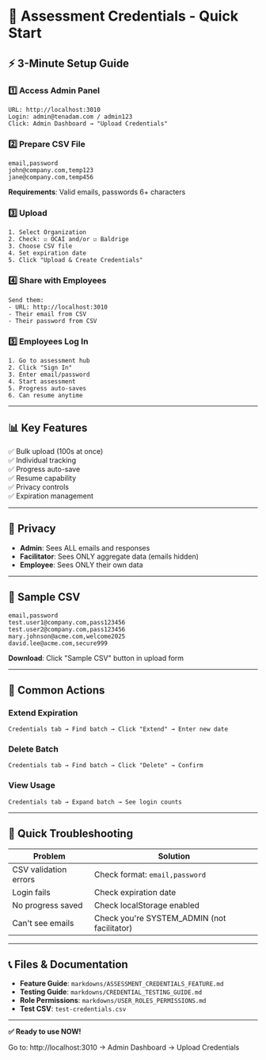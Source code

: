 # 🚀 Assessment Credentials - Quick Start

## ⚡ 3-Minute Setup Guide

### 1️⃣ Access Admin Panel
```
URL: http://localhost:3010
Login: admin@tenadam.com / admin123
Click: Admin Dashboard → "Upload Credentials"
```

### 2️⃣ Prepare CSV File
```csv
email,password
john@company.com,temp123
jane@company.com,temp456
```
**Requirements**: Valid emails, passwords 6+ characters

### 3️⃣ Upload
```
1. Select Organization
2. Check: ☑ OCAI and/or ☑ Baldrige
3. Choose CSV file
4. Set expiration date
5. Click "Upload & Create Credentials"
```

### 4️⃣ Share with Employees
```
Send them:
- URL: http://localhost:3010
- Their email from CSV
- Their password from CSV
```

### 5️⃣ Employees Log In
```
1. Go to assessment hub
2. Click "Sign In"
3. Enter email/password
4. Start assessment
5. Progress auto-saves
6. Can resume anytime
```

---

## 📊 Key Features

✅ Bulk upload (100s at once)  
✅ Individual tracking  
✅ Progress auto-save  
✅ Resume capability  
✅ Privacy controls  
✅ Expiration management  

---

## 🔐 Privacy

- **Admin**: Sees ALL emails and responses
- **Facilitator**: Sees ONLY aggregate data (emails hidden)
- **Employee**: Sees ONLY their own data

---

## 📁 Sample CSV

```csv
email,password
test.user1@company.com,pass123456
test.user2@company.com,pass123456
mary.johnson@acme.com,welcome2025
david.lee@acme.com,secure999
```

**Download**: Click "Sample CSV" button in upload form

---

## 🎯 Common Actions

### Extend Expiration
```
Credentials tab → Find batch → Click "Extend" → Enter new date
```

### Delete Batch
```
Credentials tab → Find batch → Click "Delete" → Confirm
```

### View Usage
```
Credentials tab → Expand batch → See login counts
```

---

## 🐛 Quick Troubleshooting

| Problem | Solution |
|---------|----------|
| CSV validation errors | Check format: `email,password` |
| Login fails | Check expiration date |
| No progress saved | Check localStorage enabled |
| Can't see emails | Check you're SYSTEM_ADMIN (not facilitator) |

---

## 📞 Files & Documentation

- **Feature Guide**: `markdowns/ASSESSMENT_CREDENTIALS_FEATURE.md`
- **Testing Guide**: `markdowns/CREDENTIAL_TESTING_GUIDE.md`
- **Role Permissions**: `markdowns/USER_ROLES_PERMISSIONS.md`
- **Test CSV**: `test-credentials.csv`

---

**✅ Ready to use NOW!**

Go to: http://localhost:3010 → Admin Dashboard → Upload Credentials


